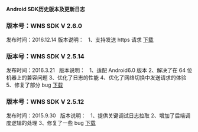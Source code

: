 #### Android SDK历史版本及更新日志
 
 
 ### 版本号：WNS SDK V 2.6.0
发布时间：2016.12.14
版本说明：  
1、支持发送 https 请求
[下载](https://mc.qcloudimg.com/static/archive/149ba413c9e134235055eacc19c7feb6/cloudwns_sdk_and_v2.6.0.zip)

 
 
### 版本号：WNS SDK V 2.5.14
发布时间：2016.3.21  
版本说明：  
1、适配 Android6.0 版本
2、解决了在 64 位机器上的兼容问题
3、优化了日志的性能
4、优化了网络切换中发送请求的体验
5、修复了部分 bug
[下载](https://mc.qcloudimg.com/static/archive/bf3edc6f38db1a949c0f48112bc16b05/cloudwns_sdk_and_v2.5.14.zip)


### 版本号：WNS SDK V 2.5.12
发布时间：2015.9.30  
版本说明：  
1、提供关键调试日志拉取
2、增加了后端调度逻辑的处理
3、修复了一些 bug
[下载](https://mc.qcloudimg.com/static/archive/8f9499324192200604f6b683793e8d2d/cloudwns_sdk_and_v2.5.12.zip)